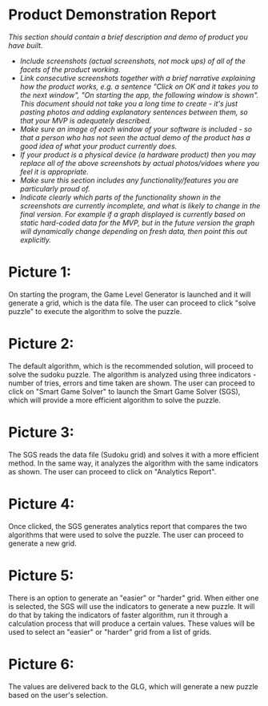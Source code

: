 # Product Demonstration Report

*This section should contain a brief description and demo of product you have built.*

* *Include screenshots (actual screenshots, not mock ups) of all of the facets of the product working.*
* *Link consecutive screenshots together with a brief narrative explaining how the product works, e.g. a sentence "Click on OK and it takes you to the next window", "On starting the app, the following window is shown".  This document should not take you a long time to create - it's just pasting photos and adding explanatory sentences between them, so that your MVP is adequately described.*
* *Make sure an image of each window of your software is included - so that a person who has not seen the actual demo of the product has a good idea of what your product currently does.*
* *If your product is a physical device (a hardware product) then you may replace all of the above screenshots by actual photos/vidoes where you feel it is appropriate.*
* *Make sure this section includes any functionality/features you are particularly proud of.*
* *Indicate clearly which parts of the functionality shown in the screenshots are currently incomplete, and what is likely to change in the final version.  For example if a graph displayed is currently based on static hard-coded data for the MVP, but in the future version the graph will dynamically change depending on fresh data, then point this out explicitly.*

# Picture 1:

On starting the program, the Game Level Generator is launched and it will generate a grid, which is the data file. The user can proceed to click "solve puzzle" to execute the algorithm to solve the puzzle. 

# Picture 2:

The default algorithm, which is the recommended solution, will  proceed to solve the sudoku puzzle. The algorithm is analyzed using three indicators - number of tries, errors and time taken are shown. The user can proceed to click on "Smart Game Solver" to launch the Smart Game Solver (SGS), which will provide a more efficient algorithm to solve the puzzle.

# Picture 3:

The SGS reads the data file (Sudoku grid) and solves it with a more efficient method. In the same way, it analyzes the algorithm with the same indicators as shown. The user can proceed to click on "Analytics Report".

# Picture 4:

Once clicked, the SGS generates analytics report that compares the two algorithms that were used to solve the puzzle. The user can proceed to generate a new grid. 

# Picture 5:
 
There is an option to generate an "easier" or "harder" grid. When either one is selected, the SGS will use the indicators to generate a new puzzle. It will do that by taking the indicators of faster algorithm, run it through a calculation process that will produce a certain values. These values will be used to select an "easier" or "harder" grid from a list of grids. 

# Picture 6: 

The values are delivered back to the GLG, which will generate a new puzzle based on the user's selection.
